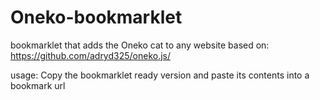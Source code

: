 # Oneko-bookmarklet
 bookmarklet that adds the Oneko cat to any website based on: https://github.com/adryd325/oneko.js/

usage:
 Copy the bookmarklet ready version and paste its contents into a bookmark url


